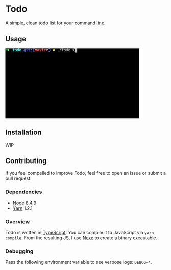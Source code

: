 # Todo

A simple, clean todo list for your command line.

## Usage

![todo.gif](todo.gif)

## Installation

WIP

## Contributing

If you feel compelled to improve Todo, feel free to open an issue or submit a pull request.

### Dependencies

* [Node](https://nodejs.org/en/) 8.4.9
* [Yarn](https://yarnpkg.com/en/) 1.2.1

### Overview

Todo is written in [TypeScript](https://www.typescriptlang.org/). You can compile it to JavaScript via `yarn compile`. From the resulting JS, I use [Nexe](https://github.com/nexe/nexe) to create a binary executable.

### Debugging

Pass the following environment variable to see verbose logs: `DEBUG=*`.
